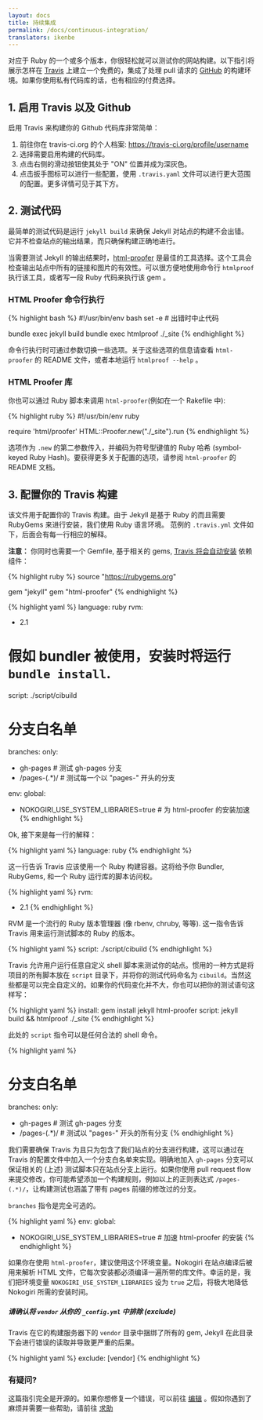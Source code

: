 ```yaml
---
layout: docs
title: 持续集成
permalink: /docs/continuous-integration/
translators: ikenbe
---
```


对应于 Ruby 的一个或多个版本，你很轻松就可以测试你的网站构建。以下指引将展示怎样在 [Travis][0] 上建立一个免费的，集成了处理 pull 请求的 [GitHub][1] 的构建环境。如果你使用私有代码库的话，也有相应的付费选择。

[0]: https://travis-ci.org/
[1]: https://github.com/

## 1. 启用 Travis 以及 Github

启用 Travis 来构建你的 Github 代码库非常简单：

1. 前往你在 travis-ci.org 的个人档案: https://travis-ci.org/profile/username
2. 选择需要启用构建的代码库。
3. 点击右侧的滑动按钮使其处于 "ON" 位置并成为深灰色。
4. 点击扳手图标可以进行一些配置，使用 `.travis.yaml` 文件可以进行更大范围的配置。更多详情可见于其下方。

## 2. 测试代码

最简单的测试代码是运行 `jekyll build` 来确保 Jekyll 对站点的构建不会出错。它并不检查站点的输出结果，而只确保构建正确地进行。

当需要测试 Jekyll 的输出结果时，[html-proofer][2] 是最佳的工具选择。这个工具会检查输出站点中所有的链接和图片的有效性。可以很方便地使用命令行 `htmlproof` 执行该工具，或者写一段 Ruby 代码来执行该 gem 。

### HTML Proofer 命令行执行

{% highlight bash %}
#!/usr/bin/env bash
set -e # 出错时中止代码

bundle exec jekyll build
bundle exec htmlproof ./_site
{% endhighlight %}

命令行执行时可通过参数切换一些选项。关于这些选项的信息请查看 `html-proofer` 的 README 文件，或者本地运行 `htmlproof --help` 。

### HTML Proofer 库

你也可以通过 Ruby 脚本来调用 `html-proofer`(例如在一个 Rakefile 中):

{% highlight ruby %}
#!/usr/bin/env ruby

require 'html/proofer'
HTML::Proofer.new("./_site").run
{% endhighlight %}

选项作为 `.new` 的第二参数传入，并编码为符号型键值的 Ruby 哈希 (symbol-keyed Ruby Hash)。要获得更多关于配置的选项，请参阅 `html-proofer` 的 README 文档。

[2]: https://github.com/gjtorikian/html-proofer

## 3. 配置你的 Travis 构建

该文件用于配置你的 Travis 构建。由于 Jekyll 是基于 Ruby 的而且需要 RubyGems 来进行安装，我们使用 Ruby 语言环境。 范例的 `.travis.yml` 文件如下，后面会有每一行相应的解释。

**注意：** 你同时也需要一个 Gemfile, 基于相关的 gems, [Travis 将会自动安装](http://docs.travis-ci.com/user/languages/ruby/#Dependency-Management) 依赖组件：

{% highlight ruby %}
source "https://rubygems.org"

gem "jekyll"
gem "html-proofer"
{% endhighlight %}

{% highlight yaml %}
language: ruby
rvm:
- 2.1
# 假如 bundler 被使用，安装时将运行 `bundle install`.
script: ./script/cibuild

# 分支白名单
branches:
  only:
  - gh-pages     # 测试 gh-pages 分支
  - /pages-(.*)/ # 测试每一个以 "pages-" 开头的分支

env:
  global:
  - NOKOGIRI_USE_SYSTEM_LIBRARIES=true # 为 html-proofer 的安装加速
{% endhighlight %}

Ok, 接下来是每一行的解释：

{% highlight yaml %}
language: ruby
{% endhighlight %}

这一行告诉 Travis 应该使用一个 Ruby 构建容器。这将给予你 Bundler, RubyGems, 和一个 Ruby 运行库的脚本访问权。

{% highlight yaml %}
rvm:
- 2.1
{% endhighlight %}

RVM 是一个流行的 Ruby 版本管理器 (像 rbenv, chruby, 等等). 这一指令告诉 Travis 用来运行测试脚本的 Ruby 的版本。

{% highlight yaml %}
script: ./script/cibuild
{% endhighlight %}

Travis 允许用户运行任意自定义 shell 脚本来测试你的站点。惯用的一种方式是将项目的所有脚本放在 `script` 目录下，并将你的测试代码命名为 `cibuild`。当然这些都是可以完全自定义的。如果你的代码变化并不大，你也可以把你的测试语句这样写：

{% highlight yaml %}
install: gem install jekyll html-proofer
script: jekyll build && htmlproof ./_site
{% endhighlight %}

此处的 `script` 指令可以是任何合法的 shell 命令。

{% highlight yaml %}
# 分支白名单
branches:
  only:
  - gh-pages     # 测试 gh-pages 分支
  - /pages-(.*)/ # 测试以 "pages-" 开头的所有分支
{% endhighlight %}

我们需要确保 Travis 为且只为包含了我们站点的分支进行构建，这可以通过在 Travis 的配置文件中加入一个分支白名单来实现。明确地加入 `gh-pages` 分支可以保证相关的 (上述) 测试脚本只在站点分支上运行。如果你使用 pull request flow 来提交修改，你可能希望添加一个构建规则，例如以上的正则表达式 `/pages-(.*)/`，让构建测试也涵盖了带有 pages 前缀的修改过的分支。

`branches` 指令是完全可选的。

{% highlight yaml %}
env:
  global:
  - NOKOGIRI_USE_SYSTEM_LIBRARIES=true # 加速 html-proofer 的安装
{% endhighlight %}

如果你在使用 `html-proofer`，建议使用这个环境变量。Nokogiri 在站点编译后被用来解析 HTML 文件，它每次安装都必须编译一遍所带的库文件。幸运的是，我们把环境变量 `NOKOGIRI_USE_SYSTEM_LIBRARIES` 设为 `true` 之后，将极大地降低 Nokogiri 所需的安装时间。

<div class="note warning">
  <h5>请确认将 <code>vendor</code> 从你的
   <code>_config.yml</code> 中排除 (exclude)</h5>
  <p>Travis 在它的构建服务器下的 <code>vendor</code> 目录中捆绑了所有的 gem, Jekyll 在此目录下会进行错误的读取并导致更严重的后果。</p>
</div>

{% highlight yaml %}
exclude: [vendor]
{% endhighlight %}

### 有疑问?

这篇指引完全是开源的。如果你想修复一个错误，可以前往 [编辑][3] 。假如你遇到了麻烦并需要一些帮助，请前往 [求助][4]

[3]: https://github.com/xcatliu/jekyllcn/edit/master/site/_docs/continuous-integration.md
[4]: https://talk.jekyllrb.com/
